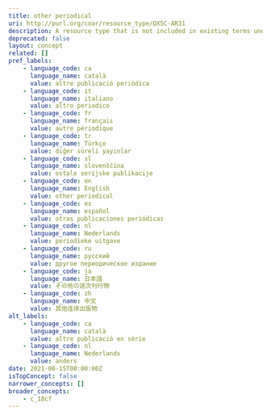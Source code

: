 ```yaml
---
title: other periodical
uri: http://purl.org/coar/resource_type/QX5C-AR31
description: A resource type that is not included in existing terms under the top concept "Text"
deprecated: false
layout: concept
related: []
pref_labels:
    - language_code: ca
      language_name: català
      value: altre publicació periòdica
    - language_code: it
      language_name: italiano
      value: altro periodico
    - language_code: fr
      language_name: français
      value: autre périodique
    - language_code: tr
      language_name: Türkçe
      value: diğer süreli yayınlar
    - language_code: sl
      language_name: slovenščina
      value: ostale serijske publikacije
    - language_code: en
      language_name: English
      value: other periodical
    - language_code: es
      language_name: español
      value: otras publicaciones periódicas
    - language_code: nl
      language_name: Nederlands
      value: periodieke uitgave
    - language_code: ru
      language_name: русский
      value: другое периодическое издание
    - language_code: ja
      language_name: 日本語
      value: その他の逐次刊行物
    - language_code: zh
      language_name: 中文
      value: 其他连续出版物
alt_labels:
    - language_code: ca
      language_name: català
      value: altre publicació en sèrie
    - language_code: nl
      language_name: Nederlands
      value: anders
date: 2021-06-15T00:00:00Z
isTopConcept: false
narrower_concepts: []
broader_concepts:
    - c_18cf
---
```


